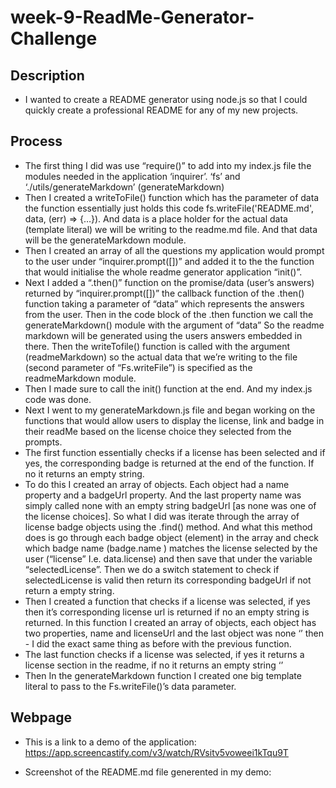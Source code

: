 # week-9-ReadMe-Generator-Challenge

## Description
- I wanted to create a README generator using node.js so that I could quickly create a professional README for any of my new projects.

## Process
- The first thing I did was use “require()” to add into my index.js file the modules needed in the application ‘inquirer’. ‘fs’  and ‘./utils/generateMarkdown’ (generateMarkdown)
- Then I created a writeToFile() function which has the parameter of data the function essentially just holds this code fs.writeFile('README.md', data, (err) => {…}). And data is a place holder for the actual data (template literal) we will be writing to the readme.md file. And that data will be the generateMarkdown module.
- Then I created an array of all the questions my application would prompt to the user under “inquirer.prompt([])” and added it to the the function that would initialise the whole readme generator application “init()”.
- Next I added a “.then()” function on the promise/data (user’s answers) returned by  “inquirer.prompt([])”  the callback function of the .then() function taking a  parameter of “data” which represents the answers from the user. Then in the code block of the .then function we call the generateMarkdown() module with the argument of “data” So the readme markdown will be generated using the users answers embedded in there. Then the writeTofile() function is called with the argument (readmeMarkdown) so the actual data that we’re writing to the file (second parameter of “Fs.writeFile”) is specified as the readmeMarkdown module.
- Then I made sure to call the init() function at the end. And my index.js code was done.
- Next I went to my generateMarkdown.js file and began working on the functions that would allow users to display the license, link and badge in their readMe based on the license choice they selected from the prompts. 
- The first function essentially checks if a license has been selected and if yes, the corresponding badge is returned at the end of the function. If no it returns an empty string. 
- To do this I created an array of objects. Each object had a name property and a badgeUrl property. And the last property name was simply called none with an empty string badgeUrl [as none was one of the license choices]. So what I did was iterate through the array of license badge objects using the .find() method. And what this method does is go through each badge object (element) in the array and check which badge name (badge.name ) matches the license selected by the user (“license” I.e. data.license) and then save that  under the variable “selectedLicense”. Then we do a switch statement to check if selectedLicense is valid then return its corresponding badgeUrl if not return a empty string.
- Then I created a function that checks if a license was selected, if yes then it’s corresponding license url is returned if no an empty string is returned. In this function I created an array of objects, each object has two properties, name and licenseUrl and the last object was none ‘’ then - I did the exact  same thing as before with the previous function.
- The last function checks if a license was selected, if yes it returns a license section in the readme, if no it returns an empty string ‘’
- Then In the generateMarkdown function I created one big template literal to pass to the Fs.writeFile()’s data parameter.

## Webpage

- This is a link to a demo of the application:
https://app.screencastify.com/v3/watch/RVsitv5voweei1kTqu9T

- Screenshot of the README.md file generented in my demo:
